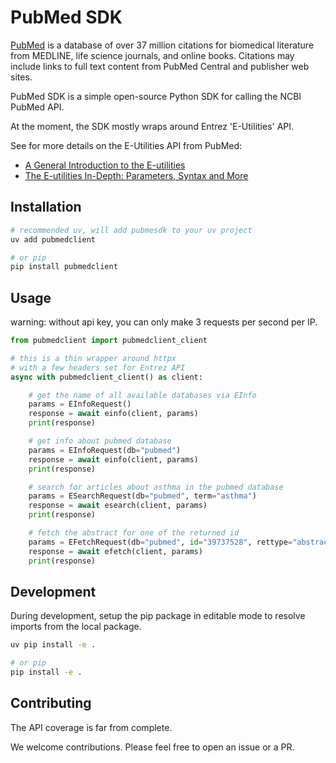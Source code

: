 # PubMed SDK

[PubMed](https://pubmed.ncbi.nlm.nih.gov/) is a database of over 37 million citations for biomedical literature from MEDLINE, life science journals, and online books. Citations may include links to full text content from PubMed Central and publisher web sites.

PubMed SDK is a simple open-source Python SDK for calling the NCBI PubMed API.

At the moment, the SDK mostly wraps around Entrez 'E-Utilities' API.

See for more details on the E-Utilities API from PubMed: 

* [A General Introduction to the E-utilities](https://www.ncbi.nlm.nih.gov/books/NBK25497/)
* [The E-utilities In-Depth: Parameters, Syntax and More](https://www.ncbi.nlm.nih.gov/books/NBK25499/)

## Installation

```bash
# recommended uv, will add pubmesdk to your uv project
uv add pubmedclient

# or pip
pip install pubmedclient
```

## Usage

warning: without api key, you can only make 3 requests per second per IP.

```python
from pubmedclient import pubmedclient_client

# this is a thin wrapper around httpx
# with a few headers set for Entrez API
async with pubmedclient_client() as client:

    # get the name of all available databases via EInfo
    params = EInfoRequest()
    response = await einfo(client, params)
    print(response)

    # get info about pubmed database
    params = EInfoRequest(db="pubmed")
    response = await einfo(client, params)
    print(response)

    # search for articles about asthma in the pubmed database
    params = ESearchRequest(db="pubmed", term="asthma")
    response = await esearch(client, params)
    print(response)

    # fetch the abstract for one of the returned id
    params = EFetchRequest(db="pubmed", id="39737528", rettype="abstract", retmode="text")
    response = await efetch(client, params)
    print(response)
```

## Development

During development, setup the pip package in editable mode to resolve imports from the local package.

```bash
uv pip install -e .

# or pip
pip install -e .
```

## Contributing

The API coverage is far from complete.

We welcome contributions. Please feel free to open an issue or a PR.

